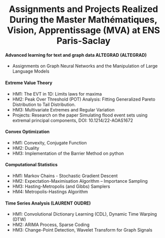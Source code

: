 <h1 align="center"> Assignments and Projects Realized During the Master Mathématiques, Vision, Apprentissage (MVA) at ENS Paris-Saclay </h1> 

#### Advanced learning for text and graph data ALTEGRAD (ALTEGRAD)
* Assignments on Graph Neural Networks and the Manipulation of Large Language Models

#### Extreme Value Theory
* HM1: The EVT in 1D: Limits laws for maxima
* HM2: Peak Over Threshold (POT) Analysis: Fitting Generalized Pareto Distribution to Tail Distribution.
* HM3: Multivariate Extremes and Regular Variation
* Projects: Research on the paper Simulating flood event sets using extremal principal components, DOI: 10.1214/22-AOAS1672
  
#### Convex Optimization
* HM1: Convexity, Conjugate Function
* HM2: Duality
* HM3: Implementation of the Barrier Method on python

#### Computational Statistics 
* HM1: Markov Chains - Stochastic Gradient Descent
* HM2: Expectation-Maximisation Algorithm – Importance Sampling
* HM3: Hasting-Metropolis (and Gibbs) Samplers
* HM4: Metropolis-Hastings Algorithm

#### Time Series Analysis (LAURENT OUDRE)
* HM1: Convolutional Dictionary Learning (CDL), Dynamic Time Warping (DTW)
* HM2: ARIMA Process, Sparse Coding
* HM3: Change-Point Detection, Wavelet Transform for Graph Signals




